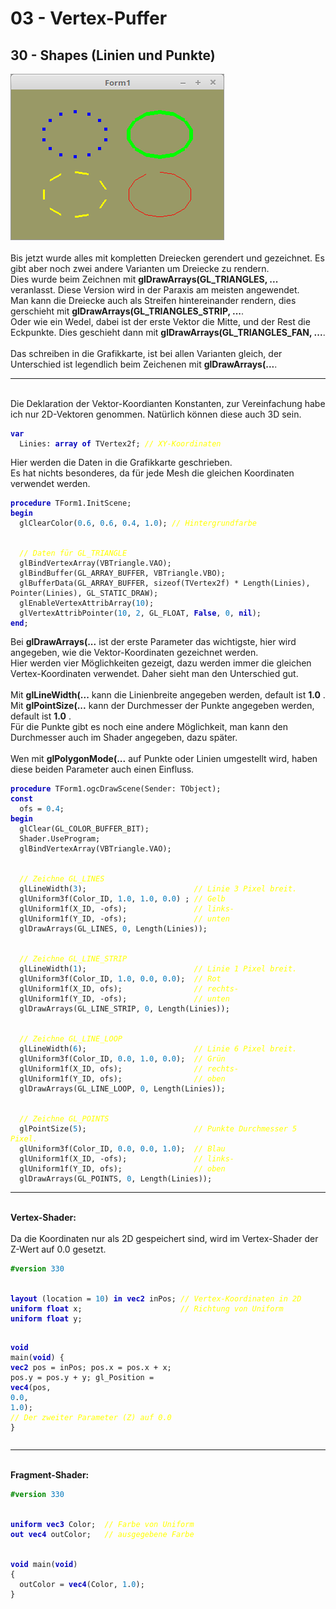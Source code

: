 <html>
    <b><h1>03 - Vertex-Puffer</h1></b>
    <b><h2>30 - Shapes (Linien und Punkte)</h2></b>
<img src="image.png" alt="Selfhtml"><br><br>
Bis jetzt wurde alles mit kompletten Dreiecken gerendert und gezeichnet. Es gibt aber noch zwei andere Varianten um Dreiecke zu rendern.<br>
Dies wurde beim Zeichnen mit <b>glDrawArrays(GL_TRIANGLES, ...</b> veranlasst. Diese Version wird in der Paraxis am meisten angewendet.<br>
Man kann die Dreiecke auch als Streifen hintereinander rendern, dies gerschieht mit <b>glDrawArrays(GL_TRIANGLES_STRIP, ...</b>.<br>
Oder wie ein Wedel, dabei ist der erste Vektor die Mitte, und der Rest die Eckpunkte. Dies geschieht dann mit <b>glDrawArrays(GL_TRIANGLES_FAN, ...</b>.<br>
<br>
Das schreiben in die Grafikkarte, ist bei allen Varianten gleich, der Unterschied ist legendlich beim Zeichenen mit <b>glDrawArrays(...</b>.<br>
<hr><br>
Die Deklaration der Vektor-Koordianten Konstanten, zur Vereinfachung habe ich nur 2D-Vektoren genommen. Natürlich können diese auch 3D sein.<br>
<pre><code><b><font color="0000BB">var</font></b>
  Linies: <b><font color="0000BB">array</font></b> <b><font color="0000BB">of</font></b> TVertex2f; <i><font color="#FFFF00">// XY-Koordinaten</font></i></code></pre>
Hier werden die Daten in die Grafikkarte geschrieben.<br>
Es hat nichts besonderes, da für jede Mesh die gleichen Koordinaten verwendet werden.<br>
<pre><code><b><font color="0000BB">procedure</font></b> TForm1.InitScene;
<b><font color="0000BB">begin</font></b>
  glClearColor(<font color="#0077BB">0</font>.<font color="#0077BB">6</font>, <font color="#0077BB">0</font>.<font color="#0077BB">6</font>, <font color="#0077BB">0</font>.<font color="#0077BB">4</font>, <font color="#0077BB">1</font>.<font color="#0077BB">0</font>); <i><font color="#FFFF00">// Hintergrundfarbe</font></i>
<br>
  <i><font color="#FFFF00">// Daten für GL_TRIANGLE</font></i>
  glBindVertexArray(VBTriangle.VAO);
  glBindBuffer(GL_ARRAY_BUFFER, VBTriangle.VBO);
  glBufferData(GL_ARRAY_BUFFER, sizeof(TVertex2f) * Length(Linies), Pointer(Linies), GL_STATIC_DRAW);
  glEnableVertexAttribArray(<font color="#0077BB">10</font>);
  glVertexAttribPointer(<font color="#0077BB">10</font>, <font color="#0077BB">2</font>, GL_FLOAT, <b><font color="0000BB">False</font></b>, <font color="#0077BB">0</font>, <b><font color="0000BB">nil</font></b>);
<b><font color="0000BB">end</font></b>;</code></pre>
Bei <b>glDrawArrays(...</b> ist der erste Parameter das wichtigste, hier wird angegeben, wie die Vektor-Koordinaten gezeichnet werden.<br>
Hier werden vier Möglichkeiten gezeigt, dazu werden immer die gleichen Vertex-Koordinaten verwendet. Daher sieht man den Unterschied gut.<br>
<br>
Mit <b>glLineWidth(...</b> kann die Linienbreite angegeben werden, default ist <b>1.0</b> .<br>
Mit <b>glPointSize(...</b> kann der Durchmesser der Punkte angegeben werden, default ist <b>1.0</b> .<br>
Für die Punkte gibt es noch eine andere Möglichkeit, man kann den Durchmesser auch im Shader angegeben, dazu später.<br>
<br>
Wen mit <b>glPolygonMode(...</b> auf Punkte oder Linien umgestellt wird, haben diese beiden Parameter auch einen Einfluss.<br>
<pre><code><b><font color="0000BB">procedure</font></b> TForm1.ogcDrawScene(Sender: TObject);
<b><font color="0000BB">const</font></b>
  ofs = <font color="#0077BB">0</font>.<font color="#0077BB">4</font>;
<b><font color="0000BB">begin</font></b>
  glClear(GL_COLOR_BUFFER_BIT);
  Shader.UseProgram;
  glBindVertexArray(VBTriangle.VAO);
<br>
  <i><font color="#FFFF00">// Zeichne GL_LINES</font></i>
  glLineWidth(<font color="#0077BB">3</font>);                        <i><font color="#FFFF00">// Linie 3 Pixel breit.</font></i>
  glUniform3f(Color_ID, <font color="#0077BB">1</font>.<font color="#0077BB">0</font>, <font color="#0077BB">1</font>.<font color="#0077BB">0</font>, <font color="#0077BB">0</font>.<font color="#0077BB">0</font>) ; <i><font color="#FFFF00">// Gelb</font></i>
  glUniform1f(X_ID, -ofs);               <i><font color="#FFFF00">// links-</font></i>
  glUniform1f(Y_ID, -ofs);               <i><font color="#FFFF00">// unten</font></i>
  glDrawArrays(GL_LINES, <font color="#0077BB">0</font>, Length(Linies));
<br>
  <i><font color="#FFFF00">// Zeichne GL_LINE_STRIP</font></i>
  glLineWidth(<font color="#0077BB">1</font>);                        <i><font color="#FFFF00">// Linie 1 Pixel breit.</font></i>
  glUniform3f(Color_ID, <font color="#0077BB">1</font>.<font color="#0077BB">0</font>, <font color="#0077BB">0</font>.<font color="#0077BB">0</font>, <font color="#0077BB">0</font>.<font color="#0077BB">0</font>);  <i><font color="#FFFF00">// Rot</font></i>
  glUniform1f(X_ID, ofs);                <i><font color="#FFFF00">// rechts-</font></i>
  glUniform1f(Y_ID, -ofs);               <i><font color="#FFFF00">// unten</font></i>
  glDrawArrays(GL_LINE_STRIP, <font color="#0077BB">0</font>, Length(Linies));
<br>
  <i><font color="#FFFF00">// Zeichne GL_LINE_LOOP</font></i>
  glLineWidth(<font color="#0077BB">6</font>);                        <i><font color="#FFFF00">// Linie 6 Pixel breit.</font></i>
  glUniform3f(Color_ID, <font color="#0077BB">0</font>.<font color="#0077BB">0</font>, <font color="#0077BB">1</font>.<font color="#0077BB">0</font>, <font color="#0077BB">0</font>.<font color="#0077BB">0</font>);  <i><font color="#FFFF00">// Grün</font></i>
  glUniform1f(X_ID, ofs);                <i><font color="#FFFF00">// rechts-</font></i>
  glUniform1f(Y_ID, ofs);                <i><font color="#FFFF00">// oben</font></i>
  glDrawArrays(GL_LINE_LOOP, <font color="#0077BB">0</font>, Length(Linies));
<br>
  <i><font color="#FFFF00">// Zeichne GL_POINTS</font></i>
  glPointSize(<font color="#0077BB">5</font>);                        <i><font color="#FFFF00">// Punkte Durchmesser 5 Pixel.</font></i>
  glUniform3f(Color_ID, <font color="#0077BB">0</font>.<font color="#0077BB">0</font>, <font color="#0077BB">0</font>.<font color="#0077BB">0</font>, <font color="#0077BB">1</font>.<font color="#0077BB">0</font>);  <i><font color="#FFFF00">// Blau</font></i>
  glUniform1f(X_ID, -ofs);               <i><font color="#FFFF00">// links-</font></i>
  glUniform1f(Y_ID, ofs);                <i><font color="#FFFF00">// oben</font></i>
  glDrawArrays(GL_POINTS, <font color="#0077BB">0</font>, Length(Linies));</code></pre>
<hr><br>
<b>Vertex-Shader:</b><br>
<br>
Da die Koordinaten nur als 2D gespeichert sind, wird im Vertex-Shader der Z-Wert auf 0.0 gesetzt.<br>
<pre><code><b><font color="#008800">#version</font></b> <font color="#0077BB">330</font>
<br>
<b><font color="0000BB">layout</font></b> (location = <font color="#0077BB">10</font>) <b><font color="0000BB">in</font></b> <b><font color="0000BB">vec2</font></b> inPos; <i><font color="#FFFF00">// Vertex-Koordinaten in 2D</font></i>
<b><font color="0000BB">uniform</font></b> <b><font color="0000BB">float</font></b> x;                      <i><font color="#FFFF00">// Richtung von Uniform</font></i>
<b><font color="0000BB">uniform</font></b> <b><font color="0000BB">float</font></b> y;
 
<b><font color="0000BB">void</font></b> main(<b><font color="0000BB">void</font></b>)
{
  <b><font color="0000BB">vec2</font></b> pos = inPos;
  pos.x = pos.x + x;
  pos.y = pos.y + y;
  gl_Position = <b><font color="0000BB">vec4</font></b>(pos, <font color="#0077BB">0</font>.<font color="#0077BB">0</font>, <font color="#0077BB">1</font>.<font color="#0077BB">0</font>);  <i><font color="#FFFF00">// Der zweiter Parameter (Z) auf 0.0</font></i>
}
</code></pre>
<hr><br>
<b>Fragment-Shader:</b><br>
<pre><code><b><font color="#008800">#version</font></b> <font color="#0077BB">330</font>
<br>
<b><font color="0000BB">uniform</font></b> <b><font color="0000BB">vec3</font></b> Color;  <i><font color="#FFFF00">// Farbe von Uniform</font></i>
<b><font color="0000BB">out</font></b> <b><font color="0000BB">vec4</font></b> outColor;   <i><font color="#FFFF00">// ausgegebene Farbe</font></i>
<br>
<b><font color="0000BB">void</font></b> main(<b><font color="0000BB">void</font></b>)
{
  outColor = <b><font color="0000BB">vec4</font></b>(Color, <font color="#0077BB">1</font>.<font color="#0077BB">0</font>);
}
</code></pre>
<br>
</html>

